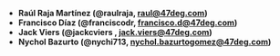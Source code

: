 * **Raúl Raja Martínez (@raulraja,  raul@47deg.com)**
* **Francisco Díaz (@franciscodr, francisco.d@47deg.com)**
* **Jack Viers (@jackcviers , jack.viers@47deg.com)** 
* **Nychol Bazurto (@nychi713, nychol.bazurtogomez@47deg.com)**